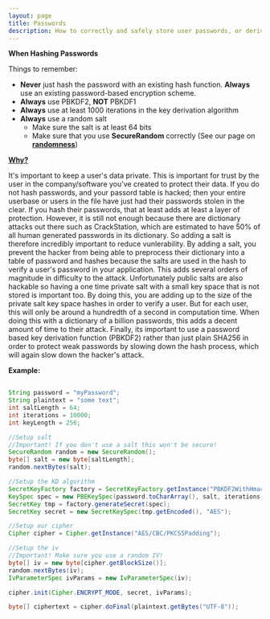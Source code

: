 ```yaml
---
layout: page
title: Passwords
description: How to correctly and safely store user passwords, or derive keys from them
---
```


<script language="JavaScript">
function toggletext(cid)
{
 if ( document.getElementById(cid).style.display == "none" )
 {
   document.getElementById(cid).style.display = "block";
 }
 else
 {
   document.getElementById(cid).style.display = "none";
 };
}
</script>

**When Hashing Passwords**

Things to remember: 

* **Never** just hash the password with an existing hash function. **Always** use an existing password-based encryption scheme. 
* **Always** use PBKDF2, **NOT** PBKDF1
* **Always** use at least 1000 iterations in the key derivation algorithm
* **Always** use a random salt
  * Make sure the salt is at least 64 bits
  * Make sure that you use **SecureRandom** correctly (See our page on [**randomness**](SecureRandom.html))
  
  
<a href="javascript:toggletext('mytext')"> <b> Why? </b></a> 

<div id="mytext" style="display: none;"> 

<p> Using established standards is nearly always bettern than implementing something yourself. Be safe and use existing implementations! </p>
 
 <p>PBKDF1 was designed for much smaller key lengths than are used in modern times, so should generally be avoided. </p>
 
 <p>1000 iterations is the minimum value suggested for the current password based encryption standard. </p>
 
 <p> Using a constant salt opens you up to attacks using pre-computation. Essentially, a constant salt is equivalent to no salt at all. </p>
 </div> 

It's important to keep a user's data private. This is important for trust by the user in the company/software you've created to protect their data.
If you do not hash passwords, and your passord table is hacked; then your entire userbase or users in the file have just had their passwords stolen
in the clear. If you hash their passwords, that at least adds at least a layer of protection. However, it is still not enough because there are dictionary
attacks out there such as CrackStation, which are estimated to have 50% of all human generated passwords in its dictionary. So adding a salt is therefore
incredibly important to reduce vunlerability. By adding a salt, you prevent the hacker from being able to preprocess their dictionary into a table of password
and hashes because the salts are used in the hash to verify a user's password in your application. This adds several orders of magnitude in difficulty to 
the attack. Unfortunately public salts are also hackable so having a one time private salt with a small key space that is not stored is important too. By 
doing this, you are adding up to the size of the private salt key space hashes in order to verify a user. But for each user, this will only be around a 
hundredth of a second in computation time. When doing this with a dictionary of a billion passwords, this adds a decent amount of time to their attack.
Finally, its important to use a password based key derivation function (PBKDF2) rather than just plain SHA256 in order to protect weak passwords by slowing down the hash process, which will again slow down the hacker's attack. 
<div id="mytext" style="display: none;"> 

<p> Using established standards is nearly always bettern than implementing something yourself. Be safe and use existing implementations! </p>

<p>PBKDF1 was designed for much smaller key lengths than are used in modern times, so should generally be avoided. </p>

<p>1000 iterations is the minimum value suggested for the current password based encryption standard. </p>

<p> Using a constant salt opens you up to attacks using pre-computation. Essentially, a constant salt is equivalent to no salt at all. </p>
</div> 
  
  
  **Example:**


```java
  
String password = "myPassword";
String plaintext = "some text"; 
int saltLength = 64;
int iterations = 10000;
int keyLength = 256; 

//Setup salt 
//Important! If you don't use a salt this won't be secure!
SecureRandom random = new SecureRandom(); 
byte[] salt = new byte[saltLength];
random.nextBytes(salt);

//Setup the KD algorithm
SecretKeyFactory factory = SecretKeyFactory.getInstance("PBKDF2WithHmacSHA256");
KeySpec spec = new PBEKeySpec(password.toCharArray(), salt, iterations, keyLength);
SecretKey tmp = factory.generateSecret(spec);
SecretKey secret = new SecretKeySpec(tmp.getEncoded(), "AES");

//Setup our cipher
Cipher cipher = Cipher.getInstance("AES/CBC/PKCS5Padding");

//Setup the iv
//Important! Make sure you use a random IV!
byte[] iv = new byte[cipher.getBlockSize()]; 
random.nextBytes(iv); 
IvParameterSpec ivParams = new IvParameterSpec(iv);

cipher.init(Cipher.ENCRYPT_MODE, secret, ivParams);

byte[] ciphertext = cipher.doFinal(plaintext.getBytes("UTF-8"));
  
```
